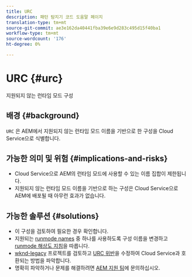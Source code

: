 ```yaml
---
title: URC
description: 패턴 탐지기 코드 도움말 페이지
translation-type: tm+mt
source-git-commit: ae3e162da40441fba39e6e9d283c495d15f40ba1
workflow-type: tm+mt
source-wordcount: '176'
ht-degree: 0%

---
```



# URC {#urc}

지원되지 않는 런타임 모드 구성

## 배경 {#background}

`URC` 은 AEM에서 지원되지 않는 런타임 모드 이름을 기반으로 한 구성을 Cloud Service으로 식별합니다.

## 가능한 의미 및 위험 {#implications-and-risks}

* Cloud Service으로 AEM의 런타임 모드에 사용할 수 있는 이름 집합이 제한됩니다.
* 지원되지 않는 런타임 모드 이름을 기반으로 하는 구성은 Cloud Service으로 AEM에 배포될 때 아무런 효과가 없습니다.

## 가능한 솔루션 {#solutions}

* 이 구성을 검토하여 필요한 경우 확인합니다.
* 지원되는 [runmode names](https://experienceleague.adobe.com/docs/experience-manager-cloud-service/release-notes/aem-cloud-changes.html#custom-runmodes) 중 하나를 사용하도록 구성 이름을 변경하고 [runmode 해상도 지침](https://experienceleague.adobe.com/docs/experience-manager-cloud-service/implementing/deploying/configuring-osgi.html#runmode-resolution)을 따릅니다.
* [wknd-legacy](https://github.com/adobe/aem-guides-wknd-legacy/tree/code/urc) 프로젝트를 검토하고 [URC 위반](https://github.com/adobe/aem-guides-wknd-legacy/compare/main...code/urc)을 수정하여 Cloud Service과 호환되는 방법을 파악합니다.
* 명확히 파악하거나 문제를 해결하려면 [AEM 지원 팀](https://helpx.adobe.com/enterprise/using/support-for-experience-cloud.html)에 문의하십시오.
